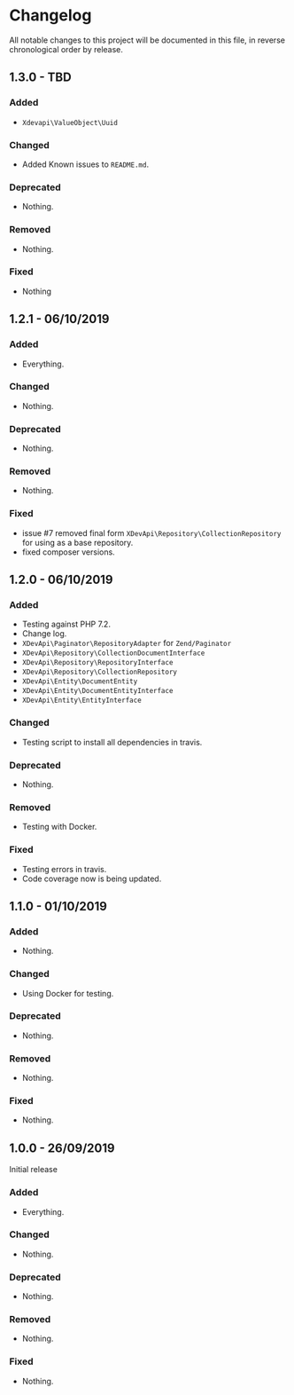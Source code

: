 # Changelog

All notable changes to this project will be documented in this file, in reverse chronological order by release.

## 1.3.0 - TBD

### Added

- `Xdevapi\ValueObject\Uuid`

### Changed

- Added Known issues to `README.md`.

### Deprecated

- Nothing.

### Removed

- Nothing.

### Fixed

- Nothing

## 1.2.1 - 06/10/2019

### Added

- Everything.

### Changed

- Nothing.

### Deprecated

- Nothing.

### Removed

- Nothing.

### Fixed

- issue #7 removed final form `XDevApi\Repository\CollectionRepository` for using as a base
  repository.
- fixed composer versions.

## 1.2.0 - 06/10/2019

### Added

- Testing against PHP 7.2.
- Change log.
- `XDevApi\Paginator\RepositoryAdapter` for `Zend/Paginator`
- `XDevApi\Repository\CollectionDocumentInterface`
- `XDevApi\Repository\RepositoryInterface`
- `XDevApi\Repository\CollectionRepository`
- `XDevApi\Entity\DocumentEntity`
- `XDevApi\Entity\DocumentEntityInterface`
- `XDevApi\Entity\EntityInterface`

### Changed

- Testing script to install all dependencies in travis.

### Deprecated

- Nothing.

### Removed

- Testing with Docker.

### Fixed

- Testing errors in travis.
- Code coverage now is being updated.

## 1.1.0 - 01/10/2019

### Added

- Nothing.

### Changed

- Using Docker for testing.

### Deprecated

- Nothing.

### Removed

- Nothing.

### Fixed

- Nothing.

## 1.0.0 - 26/09/2019

Initial release

### Added

- Everything.

### Changed

- Nothing.

### Deprecated

- Nothing.

### Removed

- Nothing.

### Fixed

- Nothing.
